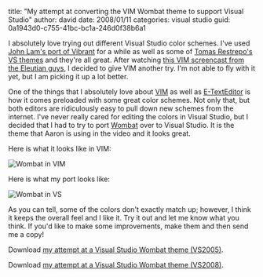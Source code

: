 
title: "My attempt at converting the VIM Wombat theme to support Visual Studio"
author: david
date: 2008/01/11
categories: visual studio
guid: 0a1943d0-c755-41bc-bc1a-246d0f38b6a1

I absolutely love trying out different Visual Studio color schemes. I've used [John Lam's port of Vibrant](http://www.iunknown.com/2007/06/vibrant_ink_vis.html) for a while as well as some of [Tomas Restrepo's VS themes](http://www.winterdom.com/weblog/2007/11/22/VS2008ColorSchemes.aspx) and they're all great. After watching [this VIM screencast from the Eleutian guys](http://blog.eleutian.com/2007/12/13/VimScreencastTutorialTeaser.aspx), I decided to give VIM another try. I'm not able to fly with it yet, but I am picking it up a lot better. 

One of the things that I absolutely love about [VIM](http://www.vim.org/) as well as [E-TextEditor](http://www.e-texteditor.com/) is how it comes preloaded with some great color schemes. Not only that, but both editors are ridiculously easy to pull down new schemes from the internet. I've never really cared for editing the colors in Visual Studio, but I decided that I had to try to port [Wombat](http://dengmao.wordpress.com/2007/01/22/vim-color-scheme-wombat/) over to Visual Studio. It is the theme that Aaron is using in the video and it looks great. 

Here is what it looks like in VIM: 

![Wombat in VIM](https://s3.amazonaws.com/mohundro/blog/WindowsLiveWriter/MyattemptatconvertingtheVIMWombatthemeto_A345/gvimwombat_4.png)

Here is what my port looks like: 

![Wombat in VS](https://s3.amazonaws.com/mohundro/blog/WindowsLiveWriter/MyattemptatconvertingtheVIMWombatthemeto_A345/vswombat_2.png)

As you can tell, some of the colors don't exactly match up; however, I think it keeps the overall feel and I like it. Try it out and let me know what you think. If you'd like to make some improvements, make them and then send me a copy! 

Download [my attempt at a Visual Studio Wombat theme (VS2005)](https://s3.amazonaws.com/mohundro/blog/Wombat2005.zip).

Download [my attempt at a Visual Studio Wombat theme (VS2008)](https://s3.amazonaws.com/mohundro/blog/Wombat2008.zip).

